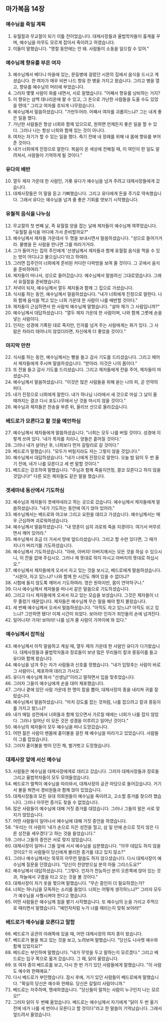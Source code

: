 ## 마가복음 14장

### 예수님을 죽일 계획
1. 유월절과 무교절이 되기 이틀 전이었습니다. 대제사장들과 율법학자들이 흉계를 꾸며, 예수님을 아무도 모르게 잡아서 죽이려고 하였습니다.
2. 이들이 말했습니다. "명절 동안에는 안 돼. 사람들이 소동을 일으킬 수 있어."
### 예수님께 향유를 부은 여자
3. 예수님께서 베다니 마을에 있는, 문둥병에 걸렸던 시몬의 집에서 음식을 드시고 계셨습니다. 한 여자가 매우 비싼 나드 향유 한 병을 가지고 왔습니다. 그리고 병을 열고, 향유를 예수님의 머리에 부었습니다.
4. 그러자 몇몇 사람이 화를 내면서, 서로 말했습니다. "어째서 향유를 낭비하는 거지?
5. 이 향유는 삼백 데나리온에 팔 수 있고, 그 돈으로 가난한 사람들을 도울 수도 있었을 텐데." 그리고 여자를 호되게 나무랐습니다.
6. 예수님께서 말씀하셨습니다. "가만두어라. 어째서 여자를 괴롭히느냐? 그는 내게 좋은 일을 했다.
7. 가난한 사람들은 항상 너희와 함께 있으므로, 원하면 언제든지 좋은 일을 할 수 있다. 그러나 나는 항상 너희와 함께 있는 것이 아니다.
8. 여자는 자기가 할 수 있는 일을 했다. 죽기 전에 내 장례를 위해 내 몸에 향유를 부어 준 것이다.
9. 내가 너희에게 진정으로 말한다. 복음이 온 세상에 전해질 때, 이 여인이 한 일도 알려져서, 사람들이 기억하게 될 것이다."
### 유다의 배반
10. 열두 제자 가운데 한 사람인, 가룟 유다가 예수님을 넘겨 주려고 대제사장들에게 갔습니다.
11. 대제사장들은 이 말을 듣고 기뻐했습니다. 그리고 유다에게 돈을 주기로 약속했습니다. 그래서 유다는 예수님을 넘겨 줄 좋은 기회를 엿보기 시작했습니다.
### 유월적 음식을 나누심
12. 무교절의 첫 번째 날, 즉 유월절 양을 잡는 날에 제자들이 예수님께 여쭈었습니다. "유월절 음식을 어디에 가서 준비할까요?"
13. 예수님께서 제자들 가운데서 두 명을 보내시면서 말씀하셨습니다. "성으로 들어가거라. 물병을 든 사람을 만나면 그를 따라가거라.
14. 그가 들어가는 집의 주인에게 '선생님께서 제자들과 함께 유월절 음식을 먹을 수 있는 방이 어디냐고 물으십니다'라고 하여라.
15. 그러면 집주인이 너희에게 준비된 커다란 다락방을 보여 줄 것이다. 그 곳에서 음식을 준비하여라."
16. 제자들이 떠나서, 성으로 들어갔습니다. 예수님께서 말씀하신 그대로였습니다. 그래서 유월절을 준비했습니다.
17. 저녁이 되자, 예수님께서 열두 제자들과 함께 그 집으로 가셨습니다.
18. 식사를 하는 동안, 예수님께서 말씀하셨습니다. "내가 너희에게 진정으로 말한다. 나와 함께 음식을 먹고 있는 너희 가운데 한 사람이 나를 배반할 것이다."
19. 제자들이 근심하면서 한 사람씩 예수님께 말했습니다. "설마 제가 그 사람입니까?"
20. 예수님께서 대답하셨습니다. "열두 제자 가운데 한 사람이며, 나와 함께 그릇에 손을 넣는 사람이다.
21. 인자는 성경에 기록된 대로 죽지만, 인자를 넘겨 주는 사람에게는 화가 있다. 그 사람은 차라리 태어나지 않았더라면, 자신에게 더 좋았을 것이다."
### 마지막 만찬
22. 식사를 하는 동안, 예수님께서는 빵을 들고 감사 기도를 드리셨습니다. 그리고 떼어서 제자들에게 주시며 말씀하셨습니다. "받아라. 이것은 나의 몸이다."
23. 또 잔을 들고 감사 기도를 드리셨습니다. 그리고 제자들에게 잔을 주어, 제자들이 마셨습니다.
24. 예수님께서 말씀하셨습니다. "이것은 많은 사람들을 위해 쏟는 나의 피, 곧 언약의 피다.
25. 내가 진정으로 너희에게 말한다. 내가 하나님 나라에서 새 것으로 마실 그 날이 올 때까지는 결코 다시 포도나무에서 난 것을 마시지 않을 것이다."
26. 예수님과 제자들은 찬송을 부른 뒤, 올리브 산으로 올라갔습니다.
### 베드로가 모른다고 할 것을 예언하심
27. 예수님께서 제자들에게 말씀하셨습니다. "너희는 모두 나를 버릴 것이다. 성경에 이렇게 쓰여 있다. '내가 목자를 치리니, 양들은 흩어질 것이다.'
28. 그러나 내가 살아난 후, 너희보다 먼저 갈릴리로 갈 것이다."
29. 베드로가 말했습니다. "모두가 버릴지라도 저는 그렇지 않을 것입니다."
30. 예수님께서 대답하셨습니다. "내가 너에게 진정으로 말한다. 오늘 밤 닭이 두 번 울기 전에, 네가 나를 모른다고 세 번 말할 것이다."
31. 베드로는 강조하여 말했습니다. "주님과 함께 죽을지언정, 결코 모른다고 하지 않을 것입니다!" 다른 모든 제자들도 같은 말을 했습니다.
### 겟세마네 동산에서 기도하심
32. 예수님과 제자들이 겟세마네라고 하는 곳으로 갔습니다. 예수님께서 제자들에게 말씀하셨습니다. "내가 기도하는 동안에 여기 앉아 있어라."
33. 예수님께서는 베드로와 야고보 그리고 요한을 데리고 가셨습니다. 예수님께서는 매우 근심하며 괴로워하셨습니다.
34. 예수님께서 말씀하셨습니다. "내 영혼이 심히 괴로워 죽을 지경이다. 여기서 머무르면서 깨어 있어라."
35. 예수님께서 조금 더 가셔서 땅에 엎드리셨습니다. 그리고 할 수만 있다면, 그 때가 지나가 버리기를 기도하셨습니다.
36. 예수님께서 기도하셨습니다. "아바, 아버지! 아버지께서는 모든 것을 하실 수 있으시니, 이 잔을 없애 주십시오. 그러나 제 뜻대로 하지 마시고 아버지의 뜻대로 하십시오."
37. 예수님께서 제자들에게 오셔서 자고 있는 것을 보시고, 베드로에게 말씀하셨습니다. "시몬아, 자고 있느냐? 나와 함께 한 시간도 깨어 있을 수 없더냐?
38. 시험에 들지 않도록 깨어서 기도하여라. 영은 원하지만, 몸이 연약하구나."
39. 다시 예수님께서 제자들을 떠나서 같은 말씀으로 기도하셨습니다.
40. 그리고 다시 제자들에게 오셔서 자고 있는 모습을 보셨습니다. 그것은 제자들이 너무 졸렸기 때문입니다. 제자들은 예수님께 무슨 말을 해야 할지 몰랐습니다.
41. 세 번째 예수님께서 오셔서 말씀하셨습니다. "아직도 자고 있느냐? 아직도 쉬고 있느냐? 그만하면 됐다! 이제 시간이 되었다. 보아라! 인자가 죄인들의 손에 넘겨진다.
42. 일어나자! 가자! 보아라! 나를 넘겨 줄 사람이 가까이에 와 있다."
### 예수님께서 잡히심
43. 예수님께서 아직 말씀하고 계실 때, 열두 제자 가운데 한 사람인 유다가 다가왔습니다. 대제사장들과 율법학자들과 장로들이 보낸 많은 무리들이 칼과 몽둥이를 들고 유다와 함께 왔습니다.
44. 예수님을 넘겨 주는 자가 사람들과 신호를 정했습니다. "내가 입맞추는 사람이 바로 그 사람이니, 체포하여 데리고 가시오."
45. 유다가 예수님께 와서 "선생님!"이라고 말하면서 입을 맞추었습니다.
46. 그러자 그들이 예수님에게 손을 대어 체포했습니다.
47. 그러나 곁에 있던 사람 가운데 한 명이 칼을 뽑아, 대제사장의 종을 내리쳐 귀를 잘랐습니다.
48. 예수님께서 말씀하셨습니다. "마치 강도를 잡는 것처럼, 나를 잡으려고 칼과 몽둥이를 가지고 왔느냐?
49. 내가 매일 성전에서 너희들과 함께 있으면서 가르칠 때에는 너희가 나를 잡지 않았다. 그러나 일어난 이 모든 것은 성경을 이루려고 일어난 것이다."
50. 예수님의 제자들이 모두 예수님을 떠나 도망갔습니다.
51. 어떤 젊은 사람이 맨몸에 홑이불을 걸친 채 예수님을 따라가고 있었습니다. 사람들이 그를 잡았습니다.
52. 그러자 홑이불을 벗어 던진 채, 벌거벗고 도망쳤습니다.
### 대제사장 앞에 서신 예수님
53. 사람들은 예수님을 대제사장에게로 데리고 갔습니다. 그러자 대제사장들과 장로들 그리고 율법학자들이 모두 모여들었습니다.
54. 베드로가 멀찍이 예수님을 따라와서, 대제사장의 공관 마당으로 들어갔습니다. 거기서 불을 쬐면서 경비원들과 함께 앉아 있었습니다.
55. 대제사장들과 모든 유대 의회원들이 예수님을 죽이려고, 고소할 증거를 찾으려 했습니다. 그러나 아무런 증거도 찾을 수 없었습니다.
56. 많은 사람들이 예수님에 대해 거짓 증거를 대었습니다. 그러나 그들의 말은 서로 맞지가 않았습니다.
57. 어떤 사람들이 일어나서 예수님에 대해 거짓 증언을 하였습니다.
58. "우리는 이 사람이 '내가 손으로 지은 성전을 헐고, 삼 일 만에 손으로 짓지 않은 다른 성전을 세우겠다'고 하는 것을 들었습니다."
59. 그러나 그들의 증언은 서로 맞지 않았습니다.
60. 대제사장이 일어나 그들 앞에 서서 예수님을 심문했습니다. "아무 대답도 하지 않을 것이오? 이 사람들이 당신에게 불리한 증거를 대고 있지 않소?"
61. 그러나 예수님께서는 묵묵히 아무런 말씀도 하지 않으셨습니다. 다시 대제사장이 예수님께 질문을 던졌습니다. "당신이 찬양받으실 분의 아들 그리스도요?"
62. 예수님께서 대답하셨습니다. "그렇다. 인자가 전능하신 분의 오른쪽에 앉아 있는 것과, 하늘에서 구름을 타고 오는 것을 볼 것이다."
63. 대제사장이 자기 옷을 찢으며 말했습니다. "무슨 증인이 더 필요하겠는가?
64. 너희는 하나님을 모독하는 소리를 들었다. 너희는 어떻게 생각하느냐?" 그러자 모두가 예수님을 사형시켜야 한다고 했습니다.
65. 어떤 사람들은 예수님께 침을 뱉기 시작했습니다. 또 예수님의 눈을 가리고 주먹으로 때리면서 말했습니다. "예언자처럼 누가 너를 때리는지 맞춰 보아라!"
### 베드로가 예수님을 모른다고 말함
66. 베드로가 공관의 아래쪽에 있을 때, 어떤 대제사장의 여자 종이 왔습니다.
67. 베드로가 불을 쬐고 있는 것을 보고, 노려보며 말했습니다. "당신도 나사렛 예수와 함께 있었지요?"
68. 베드로는 부인하며 말했습니다. "네가 무엇을 두고 말하는지 모르겠다." 그리고 베드로는 입구 쪽으로 옮겨 갔습니다. 그 때, 닭이 울었습니다.
69. 또 여자 종이 베드로를 보고, 다시 한 번 거기 있던 사람들에게 말했습니다. "이 사람도 예수와 한패예요."
70. 다시 베드로가 부인했습니다. 잠시 후에, 거기 있던 사람들이 베드로에게 말했습니다. "확실히 당신은 예수와 한패요. 당신은 갈릴리 사람이니까."
71. 베드로는 저주하며, 맹세하였습니다. "당신들이 말하는 사람이 누구인지 나는 모르오!"
72. 그러자 닭이 두 번째 울었습니다. 베드로는 예수님께서 자기에게 "닭이 두 번 울기 전에 네가 나를 세 번이나 모른다고 할 것이다"라고 한 말씀이 기억났습니다. 그래서 엎드려서 울었습니다.